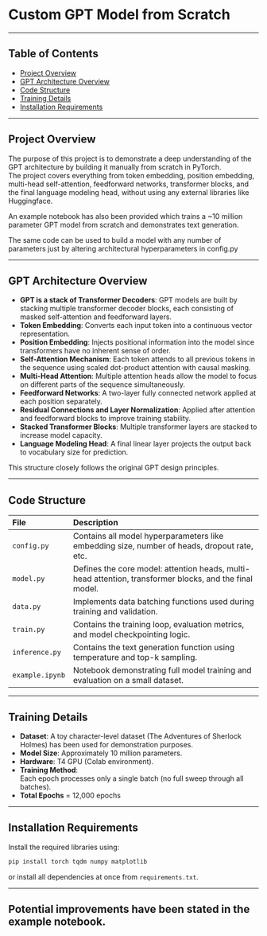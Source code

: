 # Custom GPT Model from Scratch

---

## Table of Contents

- [Project Overview](#project-overview)
- [GPT Architecture Overview](#gpt-architecture-overview)
- [Code Structure](#code-structure)
- [Training Details](#training-details)
- [Installation Requirements](#installation-requirements)

---

## Project Overview

The purpose of this project is to demonstrate a deep understanding of the GPT architecture by building it manually from scratch in PyTorch.  
The project covers everything from token embedding, position embedding, multi-head self-attention, feedforward networks, transformer blocks, and the final language modeling head, without using any external libraries like Huggingface.

An example notebook has also been provided which trains a ~10 million parameter GPT model from scratch and demonstrates text generation.

The same code can be used to build a model with any number of parameters just by altering architectural hyperparameters in config.py 

---

## GPT Architecture Overview

- **GPT is a stack of Transformer Decoders**: GPT models are built by stacking multiple transformer decoder blocks, each consisting of masked self-attention and feedforward layers.
- **Token Embedding**: Converts each input token into a continuous vector representation.
- **Position Embedding**: Injects positional information into the model since transformers have no inherent sense of order.
- **Self-Attention Mechanism**: Each token attends to all previous tokens in the sequence using scaled dot-product attention with causal masking.
- **Multi-Head Attention**: Multiple attention heads allow the model to focus on different parts of the sequence simultaneously.
- **Feedforward Networks**: A two-layer fully connected network applied at each position separately.
- **Residual Connections and Layer Normalization**: Applied after attention and feedforward blocks to improve training stability.
- **Stacked Transformer Blocks**: Multiple transformer layers are stacked to increase model capacity.
- **Language Modeling Head**: A final linear layer projects the output back to vocabulary size for prediction.

This structure closely follows the original GPT design principles.

---

## Code Structure

| File | Description |
|:---|:---|
| `config.py` | Contains all model hyperparameters like embedding size, number of heads, dropout rate, etc. |
| `model.py` | Defines the core model: attention heads, multi-head attention, transformer blocks, and the final model. |
| `data.py` | Implements data batching functions used during training and validation. |
| `train.py` | Contains the training loop, evaluation metrics, and model checkpointing logic. |
| `inference.py` | Contains the text generation function using temperature and top-k sampling. |
| `example.ipynb` | Notebook demonstrating full model training and evaluation on a small dataset. |

---

## Training Details

- **Dataset**: A toy character-level dataset (The Adventures of Sherlock Holmes) has been used for demonstration purposes.
- **Model Size**: Approximately 10 million parameters.
- **Hardware**: T4 GPU (Colab environment).
- **Training Method**:  
  Each epoch processes only a single batch (no full sweep through all batches).
- **Total Epochs** = 12,000 epochs

---

## Installation Requirements

Install the required libraries using:

```bash
pip install torch tqdm numpy matplotlib
```

or install all dependencies at once from `requirements.txt`.

---

## Potential improvements have been stated in the example notebook.
